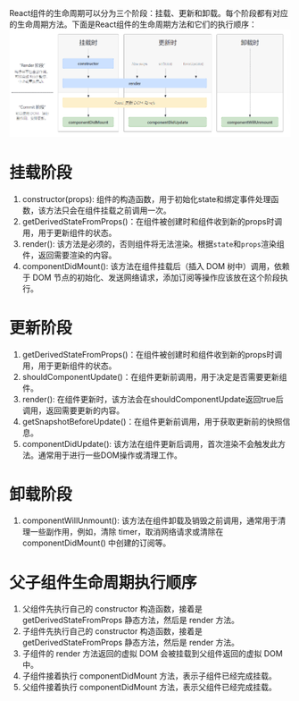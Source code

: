 React组件的生命周期可以分为三个阶段：挂载、更新和卸载。每个阶段都有对应的生命周期方法。下面是React组件的生命周期方法和它们的执行顺序：  
![LifeCycle](/images/lifecycle.png)
# 挂载阶段
1. constructor(props): 组件的构造函数，用于初始化state和绑定事件处理函数，该方法只会在组件挂载之前调用一次。
2. getDerivedStateFromProps()：在组件被创建时和组件收到新的props时调用，用于更新组件的状态。
3. render(): 该方法是必须的，否则组件将无法渲染。根据`state`和`props`渲染组件，返回需要渲染的内容。
4. componentDidMount(): 该方法在组件挂载后（插入 DOM 树中）调用，依赖于 DOM 节点的初始化、发送网络请求，添加订阅等操作应该放在这个阶段执行。

# 更新阶段
1. getDerivedStateFromProps()：在组件被创建时和组件收到新的props时调用，用于更新组件的状态。
2. shouldComponentUpdate()：在组件更新前调用，用于决定是否需要更新组件。
3. render(): 在组件更新时，该方法会在shouldComponentUpdate返回true后调用，返回需要更新的内容。
4. getSnapshotBeforeUpdate()：在组件更新前调用，用于获取更新前的快照信息。
5. componentDidUpdate(): 该方法在组件更新后调用，首次渲染不会触发此方法。通常用于进行一些DOM操作或清理工作。

# 卸载阶段
1. componentWillUnmount(): 该方法在组件卸载及销毁之前调用，通常用于清理一些副作用，例如，清除 timer，取消网络请求或清除在 componentDidMount() 中创建的订阅等。

# 父子组件生命周期执行顺序
1. 父组件先执行自己的 constructor 构造函数，接着是 getDerivedStateFromProps 静态方法，然后是 render 方法。    
2. 子组件先执行自己的 constructor 构造函数，接着是 getDerivedStateFromProps 静态方法，然后是 render 方法。  
3. 子组件的 render 方法返回的虚拟 DOM 会被挂载到父组件返回的虚拟 DOM 中。 
4. 子组件接着执行 componentDidMount 方法，表示子组件已经完成挂载。 
5. 父组件接着执行 componentDidMount 方法，表示父组件已经完成挂载。  
  
